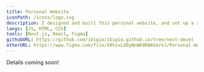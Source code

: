 ```yaml
---
title: Personal Website
iconPath: /icons/logo.svg
description: I designed and built this personal website, and set up a static deployment strategy on Github Pages using git subtrees.
langs: [JS, HTML, CSS]
tools: [Next.js, React, Figma]
githubURL: https://github.com/ibigio/ibigio.github.io/tree/next-devel
otherURL: https://www.figma.com/file/X9hzvLXDyNnWK0RNASmrkJ/Personal-Website
---
```


Details coming soon!
